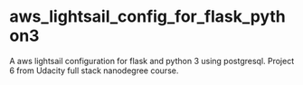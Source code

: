 # aws_lightsail_config_for_flask_python3
A aws lightsail configuration for flask and python 3 using postgresql. Project 6 from Udacity full stack nanodegree course.
